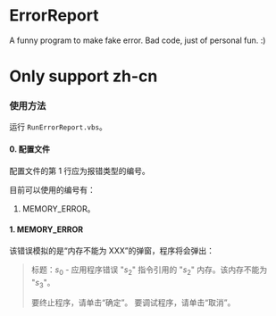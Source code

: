 # ErrorReport
A funny program to make fake error. Bad code, just of personal fun. :)

# Only support zh-cn

### 使用方法

运行 `RunErrorReport.vbs`。

#### 0. 配置文件

配置文件的第 $1$ 行应为报错类型的编号。

目前可以使用的编号有：

1. MEMORY_ERROR。

#### 1. MEMORY_ERROR

该错误模拟的是“内存不能为 XXX”的弹窗，程序将会弹出：

> 标题：$s _ 0$ - 应用程序错误
> "$s _ 2$" 指令引用的 "$s _ 2$" 内存。该内存不能为 "$s _ 3$"。
>
> 要终止程序，请单击“确定”。
> 要调试程序，请单击“取消”。
